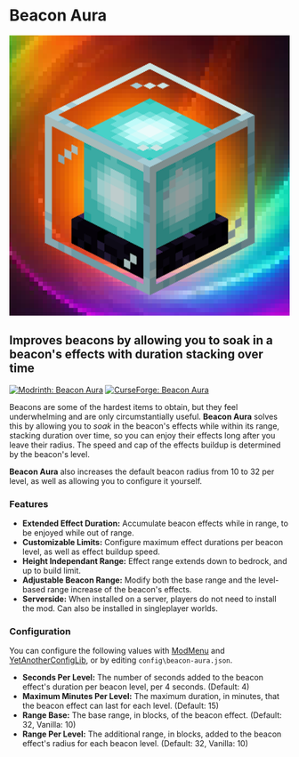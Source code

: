 # Beacon Aura

![icon.png](icon.png)

## Improves beacons by allowing you to soak in a beacon's effects with duration stacking over time

[![Modrinth: Beacon Aura](https://img.shields.io/badge/Modrinth-Beacon_Aura-00ae5d?logo=modrinth)](https://modrinth.com/mod/beacon-aura)
[![CurseForge: Beacon Aura](https://img.shields.io/badge/CurseForge-Beacon_Aura-f16437?logo=curseforge)](https://www.curseforge.com/minecraft/mc-mods/beacon-aura)

Beacons are some of the hardest items to obtain, but they feel underwhelming and are only circumstantially useful. **Beacon Aura** solves this by allowing you to *soak* in the beacon's effects while within its range, stacking duration over time, so you can enjoy their effects long after you leave their radius. The speed and cap of the effects buildup is determined by the beacon's level.

**Beacon Aura** also increases the default beacon radius from 10 to 32 per level, as well as allowing you to configure it yourself.

### Features

* **Extended Effect Duration:** Accumulate beacon effects while in range, to be enjoyed while out of range.
* **Customizable Limits:** Configure maximum effect durations per beacon level, as well as effect buildup speed.
* **Height Independant Range:** Effect range extends down to bedrock, and up to build limit.
* **Adjustable Beacon Range:** Modify both the base range and the level-based range increase of the beacon's effects.
* **Serverside:** When installed on a server, players do not need to install the mod. Can also be installed in singleplayer worlds.

### Configuration

You can configure the following values with [ModMenu](https://github.com/TerraformersMC/ModMenu) and [YetAnotherConfigLib](https://github.com/isXander/YetAnotherConfigLib), or by editing `config\beacon-aura.json`.

* **Seconds Per Level:** The number of seconds added to the beacon effect's duration per beacon level, per 4 seconds. (Default: 4)
* **Maximum Minutes Per Level:** The maximum duration, in minutes, that the beacon effect can last for each level. (Default: 15)
* **Range Base:** The base range, in blocks, of the beacon effect. (Default: 32, Vanilla: 10)
* **Range Per Level:** The additional range, in blocks, added to the beacon effect's radius for each beacon level. (Default: 32, Vanilla: 10)
